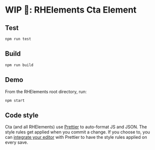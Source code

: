 # WIP 🐣: RHElements Cta Element

## Test

    npm run test

## Build

    npm run build

## Demo

From the RHElements root directory, run:

    npm start

## Code style

Cta (and all RHElements) use [Prettier][prettier] to auto-format JS and JSON. The style rules get applied when you commit a change. If you choose to, you can [integrate your editor][prettier-ed] with Prettier to have the style rules applied on every save.

[prettier]: https://github.com/prettier/prettier/
[prettier-ed]: https://github.com/prettier/prettier/#editor-integration
[web-component-tester]: https://github.com/Polymer/web-component-tester
